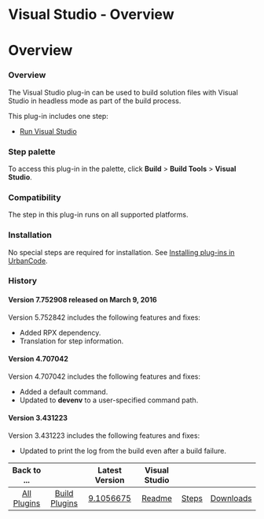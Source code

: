 
Visual Studio - Overview
========================

# Overview



### Overview




 


The Visual Studio plug-in can be used to build solution files with Visual Studio in headless mode as part of the build process.


This plug-in includes one step:


* [Run Visual Studio](#run_visual_studio)



### Step palette


To access this plug-in in the palette, click **Build** > **Build Tools** > **Visual Studio**.


### Compatibility


The step in this plug-in runs on all supported platforms.


### Installation


No special steps are required for installation. See [Installing plug-ins in UrbanCode](https://www.urbancode.com/resource/installing-plug-ins-in-urbancode-products/ "Installing plug-ins in UrbanCode").


### History


#### Version 7.752908 released on March 9, 2016


Version 5.752842 includes the following features and fixes:


* Added RPX dependency.
* Translation for step information.


#### Version 4.707042


Version 4.707042 includes the following features and fixes:


* Added a default command.
* Updated to **devenv** to a user-specified command path.


#### Version 3.431223


Version 3.431223 includes the following features and fixes:


* Updated to print the log from the build even after a build failure.


|Back to ...||Latest Version|Visual Studio |||
| :---: | :---: | :---: | :---: | :---: | :---: |
|[All Plugins](../../index.md)|[Build Plugins](../README.md)|[9.1056675](https://raw.githubusercontent.com/UrbanCode/IBM-UCB-PLUGINS/main/files/VisualStudio/VisualStudio-9.1056675.zip)|[Readme](README.md)|[Steps](steps.md)|[Downloads](downloads.md)|
